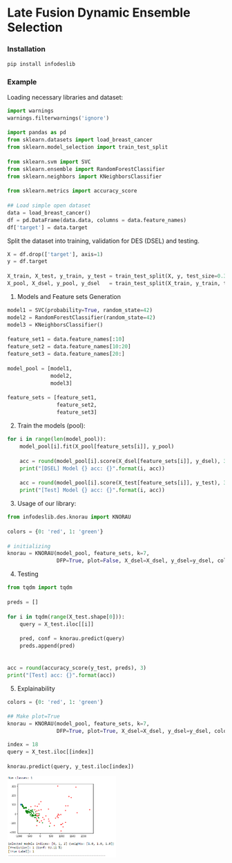 # Late Fusion Dynamic Ensemble Selection 

### Installation 

```bash
pip install infodeslib
```

### Example 

Loading necessary libraries and dataset:  

```python
import warnings
warnings.filterwarnings('ignore') 

import pandas as pd 
from sklearn.datasets import load_breast_cancer
from sklearn.model_selection import train_test_split

from sklearn.svm import SVC 
from sklearn.ensemble import RandomForestClassifier 
from sklearn.neighbors import KNeighborsClassifier 

from sklearn.metrics import accuracy_score 

## Load simple open dataset 
data = load_breast_cancer()
df = pd.DataFrame(data.data, columns = data.feature_names)
df['target'] = data.target 

```

Split the dataset into training, validation for DES (DSEL) and testing. 

```python
X = df.drop(['target'], axis=1) 
y = df.target 

X_train, X_test, y_train, y_test = train_test_split(X, y, test_size=0.30, random_state=42)
X_pool, X_dsel, y_pool, y_dsel   = train_test_split(X_train, y_train, test_size=0.30, random_state=42) 

```

1. Models and Feature sets Generation 

```python
model1 = SVC(probability=True, random_state=42)
model2 = RandomForestClassifier(random_state=42) 
model3 = KNeighborsClassifier() 

feature_set1 = data.feature_names[:10] 
feature_set2 = data.feature_names[10:20]
feature_set3 = data.feature_names[20:]

model_pool = [model1, 
              model2, 
              model3]

feature_sets = [feature_set1, 
                feature_set2, 
                feature_set3] 
```

2. Train the models (pool): 

```python 
for i in range(len(model_pool)): 
    model_pool[i].fit(X_pool[feature_sets[i]], y_pool)
    
    acc = round(model_pool[i].score(X_dsel[feature_sets[i]], y_dsel), 3) 
    print("[DSEL] Model {} acc: {}".format(i, acc)) 

    acc = round(model_pool[i].score(X_test[feature_sets[i]], y_test), 3)  
    print("[Test] Model {} acc: {}".format(i, acc))  
```

3. Usage of our library: 

```python
from infodeslib.des.knorau import KNORAU 

colors = {0: 'red', 1: 'green'}  

# initializing 
knorau = KNORAU(model_pool, feature_sets, k=7,  
                DFP=True, plot=False, X_dsel=X_dsel, y_dsel=y_dsel, colors=colors)
``` 

4. Testing 

```python 
from tqdm import tqdm 

preds = [] 

for i in tqdm(range(X_test.shape[0])):
    query = X_test.iloc[[i]] 
    
    pred, conf = knorau.predict(query)
    preds.append(pred) 
    

acc = round(accuracy_score(y_test, preds), 3) 
print("[Test] acc: {}".format(acc))
```

5. Explainability 

```python 
colors = {0: 'red', 1: 'green'}  

## Make plot=True 
knorau = KNORAU(model_pool, feature_sets, k=7,  
                DFP=True, plot=True, X_dsel=X_dsel, y_dsel=y_dsel, colors=colors)

```

```python 
index = 18
query = X_test.iloc[[index]]

knorau.predict(query, y_test.iloc[index])
```
<img src="https://raw.githubusercontent.com/fukashi-hatake/infodeslib/main/images/example.PNG" width="50%" height="50%">  

